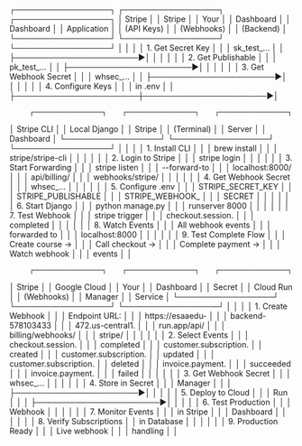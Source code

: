 ┌─────────────────┐    ┌─────────────────┐    ┌─────────────────┐
│   Stripe        │    │   Stripe        │    │   Your          │
│   Dashboard     │    │   Dashboard     │    │   Application   │
│   (API Keys)    │    │   (Webhooks)    │    │   (Backend)     │
└─────────────────┘    └─────────────────┘    └─────────────────┘
         │                       │                       │
         │ 1. Get Secret Key     │                       │
         │    sk_test_...        │                       │
         ├──────────────────────►│                       │
         │                       │                       │
         │ 2. Get Publishable    │                       │
         │    pk_test_...        │                       │
         ├──────────────────────►│                       │
         │                       │                       │
         │ 3. Get Webhook Secret │                       │
         │    whsec_...          │                       │
         ├──────────────────────►│                       │
         │                       │                       │
         │ 4. Configure Keys     │                       │
         │    in .env            │                       │
         ├──────────────────────┼──────────────────────►│

         ┌─────────────────┐    ┌─────────────────┐    ┌─────────────────┐
│   Stripe CLI    │    │   Local Django  │    │   Stripe        │
│   (Terminal)    │    │   Server        │    │   Dashboard     │
└─────────────────┘    └─────────────────┘    └─────────────────┘
         │                       │                       │
         │ 1. Install CLI        │                       │
         │    brew install       │                       │
         │    stripe/stripe-cli  │                       │
         │                       │                       │
         │ 2. Login to Stripe    │                       │
         │    stripe login       │                       │
         │                       │                       │
         │ 3. Start Forwarding   │                       │
         │    stripe listen      │                       │
         │    --forward-to       │                       │
         │    localhost:8000/    │                       │
         │    api/billing/       │                       │
         │    webhooks/stripe/   │                       │
         │                       │                       │
         │ 4. Get Webhook Secret │                       │
         │    whsec_...          │                       │
         │                       │                       │
         │ 5. Configure .env     │                       │
         │    STRIPE_SECRET_KEY  │                       │
         │    STRIPE_PUBLISHABLE │                       │
         │    STRIPE_WEBHOOK_    │                       │
         │    SECRET             │                       │
         │                       │                       │
         │ 6. Start Django       │                       │
         │    python manage.py   │                       │
         │    runserver 8000     │                       │
         │                       │                       │
         │ 7. Test Webhook       │                       │
         │    stripe trigger     │                       │
         │    checkout.session.  │                       │
         │    completed          │                       │
         │                       │                       │
         │ 8. Watch Events       │                       │
         │    All webhook events │                       │
         │    forwarded to       │                       │
         │    localhost:8000     │                       │
         │                       │                       │
         │ 9. Test Complete Flow │                       │
         │    Create course →    │                       │
         │    Call checkout →    │                       │
         │    Complete payment → │                       │
         │    Watch webhook      │                       │
         │    events             │                       │

         ┌─────────────────┐    ┌─────────────────┐    ┌─────────────────┐
│   Stripe        │    │   Google Cloud  │    │   Your          │
│   Dashboard     │    │   Secret        │    │   Cloud Run     │
│   (Webhooks)    │    │   Manager       │    │   Service       │
└─────────────────┘    └─────────────────┘    └─────────────────┘
         │                       │                       │
         │ 1. Create Webhook     │                       │
         │    Endpoint URL:      │                       │
         │    https://esaaedu-   │                       │
         │    backend-578103433  │                       │
         │    472.us-central1.   │                       │
         │    run.app/api/       │                       │
         │    billing/webhooks/  │                       │
         │    stripe/            │                       │
         │                       │                       │
         │ 2. Select Events      │                       │
         │    checkout.session.  │                       │
         │    completed          │                       │
         │    customer.subscription.                     │
         │    created            │                       │
         │    customer.subscription.                     │
         │    updated            │                       │
         │    customer.subscription.                     │
         │    deleted            │                       │
         │    invoice.payment.   │                       │
         │    succeeded          │                       │
         │    invoice.payment.   │                       │
         │    failed             │                       │
         │                       │                       │
         │ 3. Get Webhook Secret │                       │
         │    whsec_...          │                       │
         │                       │                       │
         │ 4. Store in Secret    │                       │
         │    Manager            │                       │
         │                       ├──────────────────────►│
         │                       │                       │
         │ 5. Deploy to Cloud    │                       │
         │    Run                │                       │
         │                       ├──────────────────────►│
         │                       │                       │
         │ 6. Test Production    │                       │
         │    Webhook            │                       │
         │                       │                       │
         │ 7. Monitor Events     │                       │
         │    in Stripe          │                       │
         │    Dashboard          │                       │
         │                       │                       │
         │ 8. Verify Subscriptions                       │
         │    in Database        │                       │
         │                       │                       │
         │ 9. Production Ready   │                       │
         │    Live webhook       │                       │
         │    handling           │                       │